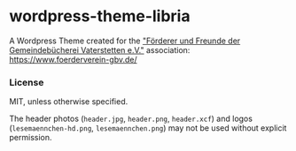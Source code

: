 # wordpress-theme-libria

A Wordpress Theme created for the ["Förderer und Freunde der Gemeindebücherei Vaterstetten e.V."](https://www.foerderverein-gbv.de/) association: https://www.foerderverein-gbv.de/

### License

MIT, unless otherwise specified.

The header photos (`header.jpg`, `header.png`, `header.xcf`) and logos (`lesemaennchen-hd.png`, `lesemaennchen.png`) may not be used without explicit permission.
